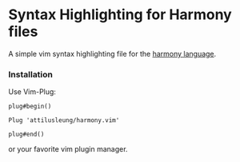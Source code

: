 # Syntax Highlighting for Harmony files

A simple vim syntax highlighting file for the [harmony language](https://harmony.cs.cornell.edu/).

### Installation
Use Vim-Plug:

```vim
plug#begin()

Plug 'attilusleung/harmony.vim'

plug#end()
```

or your favorite vim plugin manager.
